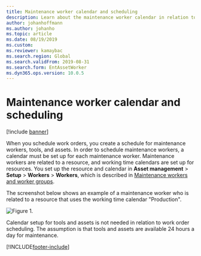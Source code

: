 ```yaml
---
title: Maintenance worker calendar and scheduling
description: Learn about the maintenance worker calendar in relation to scheduling in Asset Management, including an example of a maintenance worker relating to a resource.
author: johanhoffmann
ms.author: johanho
ms.topic: article
ms.date: 08/19/2019
ms.custom:
ms.reviewer: kamaybac 
ms.search.region: Global
ms.search.validFrom: 2019-08-31
ms.search.form: EntAssetWorker 
ms.dyn365.ops.version: 10.0.5
---
```


# Maintenance worker calendar and scheduling

[!include [banner](../../includes/banner.md)]

 

When you schedule work orders, you create a schedule for maintenance workers, tools, and assets. In order to schedule maintenance workers, a calendar must be set up for each maintenance worker. Maintenance workers are related to a resource, and working time calendars are set up for resources. You set up the resource and calendar in **Asset management** > **Setup** > **Workers** > **Workers**, which is described in [Maintenance workers and worker groups](../setup-for-objects/workers-and-worker-groups.md).

The screenshot below shows an example of a maintenance worker who is related to a resource that uses the working time calendar "Production".

![Figure 1.](media/01-work-order-scheduling.png)

Calendar setup for tools and assets is not needed in relation to work order scheduling. The assumption is that tools and assets are available 24 hours a day for maintenance.



[!INCLUDE[footer-include](../../../includes/footer-banner.md)]